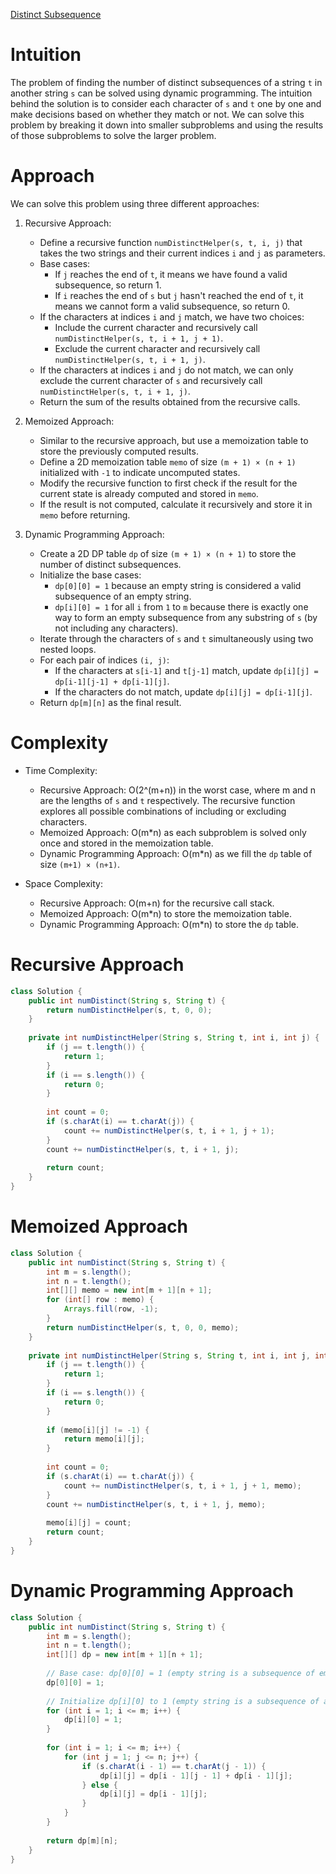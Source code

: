 [Distinct Subsequence](https://leetcode.com/problems/distinct-subsequences/description/)

# Intuition
The problem of finding the number of distinct subsequences of a string `t` in another string `s` can be solved using dynamic programming. The intuition behind the solution is to consider each character of `s` and `t` one by one and make decisions based on whether they match or not. We can solve this problem by breaking it down into smaller subproblems and using the results of those subproblems to solve the larger problem.

# Approach
We can solve this problem using three different approaches:

1. Recursive Approach:
   - Define a recursive function `numDistinctHelper(s, t, i, j)` that takes the two strings and their current indices `i` and `j` as parameters.
   - Base cases:
     - If `j` reaches the end of `t`, it means we have found a valid subsequence, so return 1.
     - If `i` reaches the end of `s` but `j` hasn't reached the end of `t`, it means we cannot form a valid subsequence, so return 0.
   - If the characters at indices `i` and `j` match, we have two choices:
     - Include the current character and recursively call `numDistinctHelper(s, t, i + 1, j + 1)`.
     - Exclude the current character and recursively call `numDistinctHelper(s, t, i + 1, j)`.
   - If the characters at indices `i` and `j` do not match, we can only exclude the current character of `s` and recursively call `numDistinctHelper(s, t, i + 1, j)`.
   - Return the sum of the results obtained from the recursive calls.

2. Memoized Approach:
   - Similar to the recursive approach, but use a memoization table to store the previously computed results.
   - Define a 2D memoization table `memo` of size `(m + 1) × (n + 1)` initialized with `-1` to indicate uncomputed states.
   - Modify the recursive function to first check if the result for the current state is already computed and stored in `memo`.
   - If the result is not computed, calculate it recursively and store it in `memo` before returning.

3. Dynamic Programming Approach:
   - Create a 2D DP table `dp` of size `(m + 1) × (n + 1)` to store the number of distinct subsequences.
   - Initialize the base cases:
     - `dp[0][0] = 1` because an empty string is considered a valid subsequence of an empty string.
     - `dp[i][0] = 1` for all `i` from `1` to `m` because there is exactly one way to form an empty subsequence from any substring of `s` (by not including any characters).
   - Iterate through the characters of `s` and `t` simultaneously using two nested loops.
   - For each pair of indices `(i, j)`:
     - If the characters at `s[i-1]` and `t[j-1]` match, update `dp[i][j] = dp[i-1][j-1] + dp[i-1][j]`.
     - If the characters do not match, update `dp[i][j] = dp[i-1][j]`.
   - Return `dp[m][n]` as the final result.

# Complexity
- Time Complexity:
  - Recursive Approach: O(2^(m+n)) in the worst case, where m and n are the lengths of `s` and `t` respectively. The recursive function explores all possible combinations of including or excluding characters.
  - Memoized Approach: O(m*n) as each subproblem is solved only once and stored in the memoization table.
  - Dynamic Programming Approach: O(m*n) as we fill the `dp` table of size `(m+1) × (n+1)`.

- Space Complexity:
  - Recursive Approach: O(m+n) for the recursive call stack.
  - Memoized Approach: O(m*n) to store the memoization table.
  - Dynamic Programming Approach: O(m*n) to store the `dp` table.

# Recursive Approach
```java
class Solution {
    public int numDistinct(String s, String t) {
        return numDistinctHelper(s, t, 0, 0);
    }
    
    private int numDistinctHelper(String s, String t, int i, int j) {
        if (j == t.length()) {
            return 1;
        }
        if (i == s.length()) {
            return 0;
        }
        
        int count = 0;
        if (s.charAt(i) == t.charAt(j)) {
            count += numDistinctHelper(s, t, i + 1, j + 1);
        }
        count += numDistinctHelper(s, t, i + 1, j);
        
        return count;
    }
}
```

# Memoized Approach
```java
class Solution {
    public int numDistinct(String s, String t) {
        int m = s.length();
        int n = t.length();
        int[][] memo = new int[m + 1][n + 1];
        for (int[] row : memo) {
            Arrays.fill(row, -1);
        }
        return numDistinctHelper(s, t, 0, 0, memo);
    }
    
    private int numDistinctHelper(String s, String t, int i, int j, int[][] memo) {
        if (j == t.length()) {
            return 1;
        }
        if (i == s.length()) {
            return 0;
        }
        
        if (memo[i][j] != -1) {
            return memo[i][j];
        }
        
        int count = 0;
        if (s.charAt(i) == t.charAt(j)) {
            count += numDistinctHelper(s, t, i + 1, j + 1, memo);
        }
        count += numDistinctHelper(s, t, i + 1, j, memo);
        
        memo[i][j] = count;
        return count;
    }
}
```

# Dynamic Programming Approach
```java
class Solution {
    public int numDistinct(String s, String t) {
        int m = s.length();
        int n = t.length();
        int[][] dp = new int[m + 1][n + 1];
        
        // Base case: dp[0][0] = 1 (empty string is a subsequence of empty string)
        dp[0][0] = 1;
        
        // Initialize dp[i][0] to 1 (empty string is a subsequence of any string)
        for (int i = 1; i <= m; i++) {
            dp[i][0] = 1;
        }
        
        for (int i = 1; i <= m; i++) {
            for (int j = 1; j <= n; j++) {
                if (s.charAt(i - 1) == t.charAt(j - 1)) {
                    dp[i][j] = dp[i - 1][j - 1] + dp[i - 1][j];
                } else {
                    dp[i][j] = dp[i - 1][j];
                }
            }
        }
        
        return dp[m][n];
    }
}
```